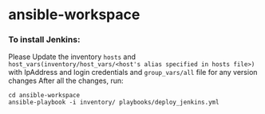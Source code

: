 # ansible-workspace
### To install Jenkins:

Please Update the inventory `hosts` and `host_vars(inventory/host_vars/<host's alias specified in hosts file>)` with IpAddress and login credentials and `group_vars/all` file for any version changes
After all the changes, run:

```
cd ansible-workspace
ansible-playbook -i inventory/ playbooks/deploy_jenkins.yml
```
